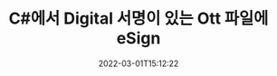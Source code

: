 ---
############################# Static ############################
layout: "auto-gen-signature"
date: 2022-03-01T15:12:22
draft: false
operation: Sign
signaturetype: Digital
fileformat: Ott
productName: .NET
lang: ko
productCode: net
otherformats: pdf doc docx docm dot dotx odt ott xls xlsx xlsm xlsb ods ots xltx xltm pptx pptm
breadcrumb: Put Digital signature on Ott for C#

############################# Head ############################
head_title: "C#을(를) 사용하여 Ott 파일에 디지털 전자 서명 추가"
head_description: "몇 줄의 코드를 사용하여 .NET에 대한 Ott 파일에 디지털 서명을 넣습니다. GroupDocs 문서 서명 API를 사용하여 수십 가지 파일 형식에 서명합니다."

############################# Header ############################
title: "C#에서 Digital 서명이 있는 Ott 파일에 eSign"
description: "몇 줄의 .NET 코드로 Digital 서명을 추가하는 방법"
bg_image: "https://cms.admin.containerize.com/templates/aspose/App_Themes/V3/images/bg/header1.png"
bg_overlay: false
button:
    enable: true

############################# SubMenu ############################
submenu:
    enable: true

    left:
        img_alt: "GroupDocs.Signature for .NET"
        image: "https://cms.admin.containerize.com/templates/groupdocs/images/product-logos/90x90-noborder/groupdocs-signature-net.png"
        product: "GroupDocs.Signature"
        platform: ".NET"



############################# About ############################
about:
    enable: true
    title: "GroupDocs.Signature for .NET 디지털 서명 API 정보"
    content: |
        [GroupDocs.Signature for .NET](https://products.groupdocs.com/signature/net/)은 디지털 인증서와 함께 디지털 전자 서명으로 문서를 서명하는 데 널리 사용되는 API입니다. 디지털 서명의 경우 API는 PFX 인증서 파일을 사용하여 암호로 보호된 개인 및 공개 키로 문서에 서명합니다. 디지털 서명은 eSign PDF 특정 페이지로 비즈니스 문서를 인증하고 Words, Excel, Powerpoint 파일 및 Open Office 문서와 같은 전체 Microsoft Office 문서를 인증하는 데 사용될 수 있습니다. 고객은 서명 편집, 제거 또는 조정과 같이 서명을 쉽게 조작할 수 있습니다. API는 서명을 검색하고 확인하는 방법을 제공합니다. 또한 서명 사용자 정의를 위한 많은 기능이 제공됩니다.
    

############################# Steps ############################
steps:
    enable: true
    title_left: "C#에서 Digital으로 Ott에 서명하는 단계"
    content_left: |
        [GroupDocs.Signature for .NET](https://products.groupdocs.com/signature/net/)은 Digital 서명으로 Ott 문서에 빠르고 쉽게 서명할 수 있는 기능을 제공합니다.
        
        * 경로 또는 메모리 스트림으로 서명해야 하는 Ott 파일을 제공하는 Signature 클래스의 인스턴스 생성
        * SignOptions 클래스를 인스턴스화하고 필요한 모든 데이터를 설정합니다.
        * 출력 Ott 파일 또는 메모리 스트림을 전달하는 Signature.Sign() 메서드를 호출합니다.

    title_right: " 시스템 요구 사항"
    content_right: |
        GroupDocs.Signature for .NET은(는) 모든 주요 플랫폼 및 운영 체제에서 지원됩니다. 아래 코드를 실행하기 전에 시스템에 다음 전제 조건이 설치되어 있는지 확인하십시오.

        * 운영 체제: Microsoft Windows, Linux, MacOS
        * 개발 환경: Microsoft Visual Studio, Xamarin, MonoDevelop
        * Frameworks: .NET Framework, .NET Standard, .NET Core, Mono
        * [Nuget](https://www.nuget.org/packages/groupdocs.signature)에서 최신 GroupDocs.Signature for .NET 가져오기
         
    code: |
        ```csharp    
                
        // Set up input Ott file
        string filePath = "input.ott";
        // Set up output file
        string outputFilePath = "output.ott";
        // Provide digital certificate
        string certificateFilePath = "certificate.pfx";

        // Instantiate Signature for input file
        using (GroupDocs.Signature.Signature signature = new GroupDocs.Signature.Signature(filePath))
        {
                //Provide sign options
                DigitalSignOptions options = new DigitalSignOptions(certificateFilePath)
                {
                    // set certificate password
                    Password = "1234567890",
                    // set signature position
                    Left = 50,
                    Top = 200,
                };

                // sign Ott document
                SignResult result = signature.Sign(outputFilePath, options);
        }

        ```

############################# Demos ############################
demos:
    enable: true
    title: "Digital 라이브 데모로 Ott 문서 서명"
    content: |
       지금 바로 [GroupDocs.Signature 앱](https://products.groupdocs.app/signature/family) 웹사이트에서 다양한 서명으로 Ott 파일에 서명하세요. 무료 온라인 데모가 여러분을 기다리고 있습니다.          

############################# More Formats ############################
more_formats:
    enable: true
    title: "C#에 대해 지원되는 기타 Digital 서명"
    content: |
        "다른 서명 유형으로 Ott에 서명할 수도 있습니다. 아래 목록을 참조하십시오."
    format: 
       
       
back_to_top:
    enable: true
---
